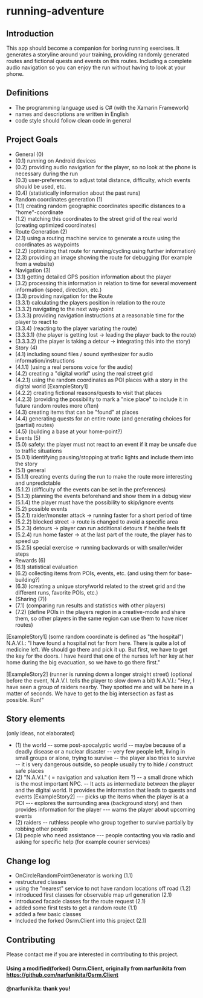 # running-adventure

## Introduction

This app should become a companion for boring running exercises.
It generates a storyline around your training, providing randomly
generated routes and fictional quests and events on this routes.
Including a complete audio navigation so you can enjoy the run
without having to look at your phone.

## Definitions

- The programming language used is C# (with the Xamarin Framework)
- names and descriptions are written in English
- code style should follow clean code in general

## Project Goals

- General (0)
 - (0.1) running on Android devices
 - (0.2) providing audio navigation for the player, so no look at the phone is necessary during the run
 - (0.3) user-preferences to adjust total distance, difficulty, which events should be used, etc.
 - (0.4) (statistically information about the past runs)
- Random coordinates generation (1)
 - (1.1) creating random geographic coordinates specific distances to a "home"-coordinate
 - (1.2) matching this coordinates to the street grid of the real world (creating optimized coordinates)
- Route Generation (2)
 - (2.1) using a routing machine service to generate a route using the coordinates as waypoints
 - (2.2) (optimizing that route for running/cycling using further information)
 - (2.3) providing an image showing the route for debugging (for example from a website)
- Navigation (3)
 - (3.1) getting detailed GPS position information about the player
 - (3.2) processing this information in relation to time for several movement information (speed, direction, etc.)
 - (3.3) providing navigation for the Route
  - (3.3.1) calculating the players position in relation to the route
  - (3.3.2) navigating to the next way-point
  - (3.3.3) providing navigation instructions at a reasonable time for the player to react to
  - (3.3.4) (reacting to the player variating the route)
   - (3.3.3.1) (the player is getting lost -> leading the player back to the route)
   - (3.3.3.2) (the player is taking a detour -> integrating this into the story)
- Story (4)
 - (4.1) including sound files / sound synthesizer for audio information/instructions
  - (4.1.1) (using a real persons voice for the audio)
 - (4.2) creating a "digital world" using the real street grid
  - (4.2.1) using the random coordinates as POI places with a story in the digital world [ExampleStory1]
  - (4.2.2) creating fictional reasons/quests to visit that places
  - (4.2.3) (providing the possibility to mark a "nice place" to include it in future random routes more often)
 - (4.3) creating items that can be "found" at places
 - (4.4) generating quests for an entire route (and generating choices for (partial) routes)
 - (4.5) (building a base at your home-point?)
- Events (5)
 - (5.0) safety: the player must not react to an event if it may be unsafe due to traffic situations
  - (5.0.1) identifying pausing/stopping at trafic lights and include them into the story
 - (5.1) general
  - (5.1.1) creating events during the run to make the route more interesting and unpredictable
  - (5.1.2) (difficulty of the events can be set in the preferences)
  - (5.1.3) planning the events beforehand and show them in a debug view
  - (5.1.4) the player must have the possibility to skip/ignore events
 - (5.2) possible events
  - (5.2.1) raider/monster attack -> running faster for a short period of time
  - (5.2.2) blocked street -> route is changed to avoid a specific area
  - (5.2.3) detours -> player can run additional detours if he/she feels fit
  - (5.2.4) run home faster -> at the last part of the route, the player has to speed up
  - (5.2.5) special exercise -> running backwards or with smaller/wider steps
- Rewards (6)
 - (6.1) statistical evaluation
 - (6.2) collecting items from POIs, events, etc. (and using them for base-building?)
 - (6.3) (creating a unique story/world related to the street grid and the different runs, favorite POIs, etc.)
- (Sharing (7)) 
 - (7.1) (comparing run results and statistics with other players)
 - (7.2) (define POIs in the players region in a creative-mode and share them, so other players in the same region can use them to have nicer routes)


[ExampleStory1]
(some random coordinate is defined as "the hospital")
N.A.V.I.: "I have found a hospital not far from here. There is quite a lot of medicine left.
We should go there and pick it up. But first, we have to get the key for the doors. 
I have heard that one of the nurses left her key at her home during the big evacuation, so we have to go there first."

[ExampleStory2]
(runner is running down a longer straight street)
(optional before the event, N.A.V.I. tells the player to slow down a bit)
N.A.V.I.: "Hey, I have seen a group of raiders nearby. They spotted me and will be here in a matter of seconds.
We have to get to the big intersection as fast as possible. Run!"

## Story elements
(only ideas, not elaborated)
- (1) the world
-- some post-apocalyptic world
-- maybe because of a deadly disease or a nuclear disaster
-- very few people left, living in small groups or alone, trying to survive
-- the player also tries to survive
-- it is very dangerous outside, so people usually try to hide / construct safe places
- (2) "N.A.V.I." ( = navigation and valuation item ?)
-- a small drone which is the most important NPC. 
-- It acts as intermediate between the player and the digital world. It provides the information that leads to quests and events [ExampleStory2] 
--- picks up the items when the player is at a POI
--- explores the surrounding area (background story) and then provides information for the player
--- warns the player about upcoming events
- (2) raiders
-- ruthless people who group together to survive partially by robbing other people
- (3) people who need assistance
--- people contacting you via radio and asking for specific help (for example courier services)


## Change log

- OnCircleRandomPointGenerator is working (1.1)
- restructured classes
- using the "nearest" service to not have random locations off road (1.2)
- introduced first classes for observable map url generation (2.1)
- introduced facade classes for the route request (2.1)
- added some first tests to get a random route (1.1)
- added a few basic classes
- Included the forked Osrm.Client into this project (2.1)


## Contributing

Please contact me if you are interested in contributing to this project.



#### Using a modified(forked) Osrm.Client, originally from narfunikita from https://github.com/narfunikita/Osrm.Client 
#### @narfunikita: thank you!
